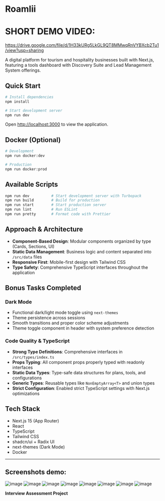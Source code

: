 # Roamlii
# SHORT DEMO VIDEO:
https://drive.google.com/file/d/1H33kURg5LkGL9QT8MMwqRnVYBXcb2Tu1/view?usp=sharing

A digital platform for tourism and hospitality businesses built with Next.js, featuring a tools dashboard with Discovery Suite and Lead Management System offerings.

## Quick Start

```bash
# Install dependencies
npm install

# Start development server
npm run dev
```

Open [http://localhost:3000](http://localhost:3000) to view the application.

## Docker (Optional)

```bash
# Development
npm run docker:dev

# Production
npm run docker:prod
```

## Available Scripts

```bash
npm run dev          # Start development server with Turbopack
npm run build        # Build for production
npm run start        # Start production server
npm run lint         # Run ESLint
npm run pretty       # Format code with Prettier
```

## Approach & Architecture

- **Component-Based Design**: Modular components organized by type (Cards, Sections, UI)
- **Static Data Management**: Business logic and content separated into `/src/data` files
- **Responsive First**: Mobile-first design with Tailwind CSS
- **Type Safety**: Comprehensive TypeScript interfaces throughout the application

## Bonus Tasks Completed

### Dark Mode
- Functional dark/light mode toggle using `next-themes`
- Theme persistence across sessions
- Smooth transitions and proper color scheme adjustments
- Theme toggle component in header with system preference detection

### Code Quality & TypeScript
- **Strong Type Definitions**: Comprehensive interfaces in `/src/types/index.ts`
- **Props Typing**: All component props properly typed with readonly interfaces
- **Static Data Types**: Type-safe data structures for plans, tools, and configurations
- **Generic Types**: Reusable types like `NonEmptyArray<T>` and union types
- **Strict Configuration**: Enabled strict TypeScript settings with Next.js optimizations

## Tech Stack

- Next.js 15 (App Router)
- React 
- TypeScript
- Tailwind CSS
- shadcn/ui + Radix UI
- next-themes (Dark Mode)
- Docker

---
## Screenshots demo:
![image](https://github.com/user-attachments/assets/54f96149-faf4-481d-83b1-5bb525cadfb1)
![image](https://github.com/user-attachments/assets/c7c8828d-0e3f-41b6-89bd-1174ad7d7a72)
![image](https://github.com/user-attachments/assets/d3250bdf-dfa9-406c-9d5d-065d0f667317)
![image](https://github.com/user-attachments/assets/5033990e-36b9-41b0-a96d-66ea2f6b0ecf)
![image](https://github.com/user-attachments/assets/d8bf011a-db9b-4174-8613-e35289a6d190)
![image](https://github.com/user-attachments/assets/6157dee9-d2c7-4ce8-b91e-e1bc3a9162c3)
![image](https://github.com/user-attachments/assets/6f7176cc-871b-45cd-82db-eb40ef90802c)
![image](https://github.com/user-attachments/assets/5d29b828-9860-4706-b87b-608948dac711)




**Interview Assessment Project** 
